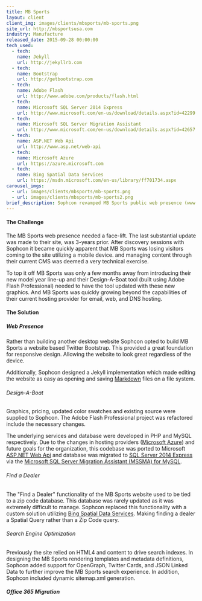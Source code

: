 ```yaml
---
title: MB Sports
layout: client
client_img: images/clients/mbsports/mb-sports.png
site_url: http://mbsportsusa.com
industry: Manufacture
released_date: 2015-09-28 00:00:00
tech_used:
  - tech:
    name: Jekyll
    url: http://jekyllrb.com
  - tech:
    name: Bootstrap
    url: http://getbootstrap.com
  - tech:
    name: Adobe Flash
    url: http://www.adobe.com/products/flash.html
  - tech:
    name: Microsoft SQL Server 2014 Express
    url: http://www.microsoft.com/en-us/download/details.aspx?id=42299
  - tech:
    name: Microsoft SQL Server Migration Assistant
    url: http://www.microsoft.com/en-us/download/details.aspx?id=42657
  - tech:
    name: ASP.NET Web Api
    url: http://www.asp.net/web-api
  - tech:
    name: Microsoft Azure
    url: https://azure.microsoft.com
  - tech:
    name: Bing Spatial Data Services
    url: https://msdn.microsoft.com/en-us/library/ff701734.aspx
carousel_imgs:
  - url: images/clients/mbsports/mb-sports.png
  - url: images/clients/mbsports/mb-sports2.png
brief_description: Sophcon revamped MB Sports public web presence (www.mbsports.net). The MB Sports web presence has not had a substantial face-lift in roughly 3-years, with specific attention to mobile devices. In addition to the rollout of a new web presence, Sophcon was tasked with migrating their current email, web, and DNS hosting to an Office 365 service.
---
```

#### The Challenge

The MB Sports web presence needed a face-lift. The last substantial update was made to their site, was 3-years prior. After discovery sessions with Sophcon it became quickly apparent that MB Sports was losing visitors coming to the site utilizing a mobile device. and managing content through their current CMS was deemed a very technical exercise.

To top it off MB Sports was only a few months away from introducing their new model year line-up and their Design-A-Boat tool (built using Adobe Flash Professional) needed to have the tool updated with these new graphics. And MB Sports was quickly growing beyond the capabilities of their current hosting provider for email, web, and DNS hosting.

#### The Solution

##### Web Presence

Rather than building another desktop website Sophcon opted to build MB Sports a website based Twitter Bootstrap. This provided a great foundation for responsive design. Allowing the website to look great regardless of the device.

Additionally, Sophcon designed a Jekyll implementation which made editing the website as easy as opening and saving [Markdown](http://daringfireball.net/projects/markdown/) files on a file system.

###### Design-A-Boat

Graphics, pricing, updated color swatches and existing source were supplied to Sophcon. The Adobe Flash Professional project was refactored include the necessary changes.

The underlying services and database were developed in PHP and MySQL respectively. Due to the changes in hosting providers ([Microsoft Azure](https://azure.microsoft.com)) and future goals for the organization, this codebase was ported to Microsoft [ASP.NET Web Api](http://www.asp.net/web-api) and database was migrated to [SQL Server 2014 Express](http://www.microsoft.com/en-us/download/details.aspx?id=42299) via the [Microsoft SQL Server Migration Assistant (MSSMA) for MySQL](http://www.microsoft.com/en-us/download/details.aspx?id=42657).

###### Find a Dealer

The "Find a Dealer" functionality of the MB Sports website used to be tied to a zip code database. This database was rarely updated as it was extremely difficult to manage. Sophcon replaced this functionality with a custom solution utilizing [Bing Spatial Data Services](https://msdn.microsoft.com/en-us/library/ff701734.aspx). Making finding a dealer a Spatial Query rather than a Zip Code query.

###### Search Engine Optimization

Previously the site relied on HTML4 and content to drive search indexes. In designing the MB Sports rendering templates and metadata definitions, Sophcon added support for OpenGraph, Twitter Cards, and JSON Linked Data to further improve the MB Sports search experience. In addition, Sophcon included dynamic sitemap.xml generation.

##### Office 365 Migration

